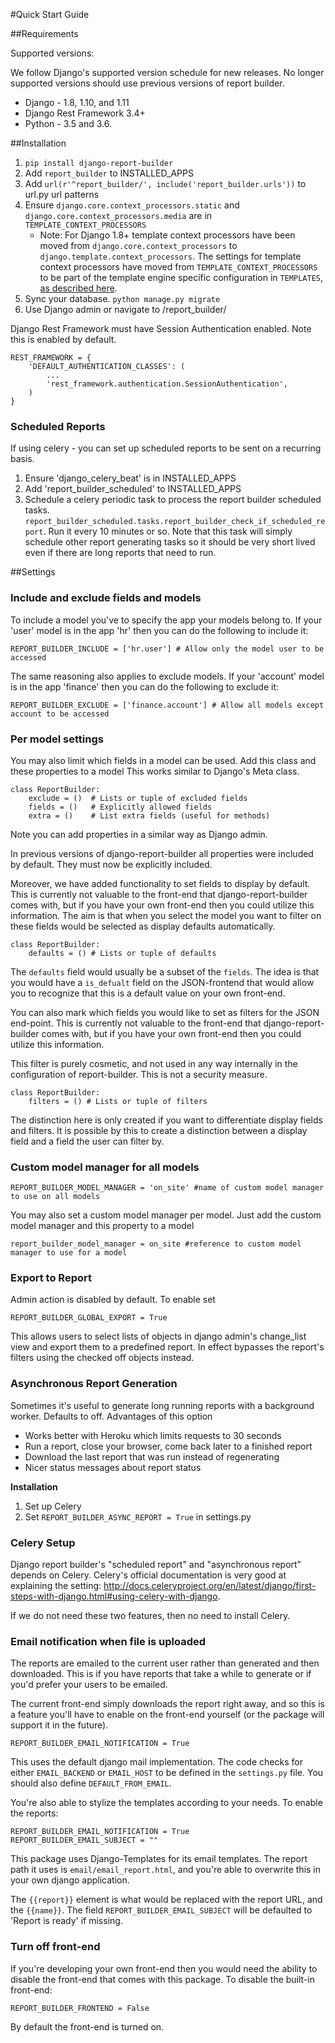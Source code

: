 #Quick Start Guide

##Requirements

Supported versions:

We follow Django's supported version schedule for new releases. No longer supported versions should use previous versions of report builder.

- Django -  1.8, 1.10, and 1.11
- Django Rest Framework 3.4+ 
- Python - 3.5 and 3.6.

##Installation

1. `pip install django-report-builder`
2. Add `report_builder` to INSTALLED_APPS
3. Add `url(r'^report_builder/', include('report_builder.urls'))` to url.py url patterns
4. Ensure `django.core.context_processors.static` and `django.core.context_processors.media` are in `TEMPLATE_CONTEXT_PROCESSORS`
    * Note: For Django 1.8+ template context processors have been moved from `django.core.context_processors` to
      `django.template.context_processors`. The settings for template context processors have moved from
      `TEMPLATE_CONTEXT_PROCESSORS` to be part of the template engine specific configuration in `TEMPLATES`,
      [as described here](https://docs.djangoproject.com/en/1.8/ref/templates/upgrading/#the-templates-settings).
5. Sync your database. `python manage.py migrate`
6. Use Django admin or navigate to /report_builder/
 
Django Rest Framework must have Session Authentication enabled. Note this is enabled by default.

```
REST_FRAMEWORK = {
    'DEFAULT_AUTHENTICATION_CLASSES': (
        ...
        'rest_framework.authentication.SessionAuthentication',
    )
}
```

### Scheduled Reports

If using celery - you can set up scheduled reports to be sent on a recurring basis.

1. Ensure 'django_celery_beat' is in INSTALLED_APPS
2. Add 'report_builder_scheduled' to INSTALLED_APPS
3. Schedule a celery periodic task to process the report builder scheduled tasks. `report_builder_scheduled.tasks.report_builder_check_if_scheduled_report`. Run it every 10 minutes or so. Note that this task will simply schedule other report generating tasks so it should be very short lived even if there are long reports that need to run.

##Settings

### Include and exclude fields and models

To include a model you've to specify the app your models belong to. If your 'user' model is in the app 'hr' then you can do the following to include it:

    REPORT_BUILDER_INCLUDE = ['hr.user'] # Allow only the model user to be accessed

The same reasoning also applies to exclude models. If your 'account' model is in the app 'finance' then you can do the following to exclude it:

    REPORT_BUILDER_EXCLUDE = ['finance.account'] # Allow all models except account to be accessed

### Per model settings

You may also limit which fields in a model can be used. Add this class and these properties to a model
This works similar to Django's Meta class.

    class ReportBuilder:
        exclude = ()  # Lists or tuple of excluded fields
        fields = ()   # Explicitly allowed fields
        extra = ()    # List extra fields (useful for methods)

Note you can add properties in a similar way as Django admin.

In previous versions of django-report-builder all properties were included by default.
They must now be explicitly included.

Moreover, we have added functionality to set fields to display by default. This is currently not valuable to the front-end that django-report-builder comes with, but if you have your own front-end then you could utilize this information. The aim is that when you select the model you want to filter on these fields would be selected as display defaults automatically.

    class ReportBuilder:
        defaults = () # Lists or tuple of defaults

The `defaults` field would usually be a subset of the `fields`. The idea is that you would have a `is_defualt` field on the JSON-frontend that would allow you to recognize that this is a default value on your own front-end.

You can also mark which fields you would like to set as filters for the JSON end-point. This is currently not valuable to the front-end that django-report-builder comes with, but if you have your own front-end then you could utilize this information.

This filter is purely cosmetic, and not used in any way internally in the configuration of report-builder. This is not a security measure.

    class ReportBuilder:
        filters = () # Lists or tuple of filters

The distinction here is only created if you want to differentiate display fields and filters. It is possible by this to create a distinction between a display field and a field the user can filter by.

### Custom model manager for all models

    REPORT_BUILDER_MODEL_MANAGER = 'on_site' #name of custom model manager to use on all models

You may also set a custom model manager per model. Just add the custom model manager and this property to a model

    report_builder_model_manager = on_site #reference to custom model manager to use for a model

### Export to Report

Admin action is disabled by default. To enable set
    
    REPORT_BUILDER_GLOBAL_EXPORT = True

This allows users to select lists of objects in django admin's change_list view and export them to a predefined report.
In effect bypasses the report's filters using the checked off objects instead.

### Asynchronous Report Generation

Sometimes it's useful to generate long running reports with a background worker. Defaults to off.
Advantages of this option

- Works better with Heroku which limits requests to 30 seconds
- Run a report, close your browser, come back later to a finished report
- Download the last report that was run instead of regenerating
- Nicer status messages about report status


**Installation**

1. Set up Celery
2. Set `REPORT_BUILDER_ASYNC_REPORT = True` in settings.py

### Celery Setup 
Django report builder's "scheduled report" and "asynchronous report" depends on Celery. Celery's official documentation is very good at explaining the setting: http://docs.celeryproject.org/en/latest/django/first-steps-with-django.html#using-celery-with-django.

If we do not need these two features, then no need to install Celery.

### Email notification when file is uploaded

The reports are emailed to the current user rather than generated and then downloaded. This is if you have reports that take a while to generate or if you'd prefer your users to be emailed.

The current front-end simply downloads the report right away, and so this is a feature you'll have to enable on the front-end yourself (or the package will support it in the future).

    REPORT_BUILDER_EMAIL_NOTIFICATION = True

This uses the default django mail implementation. The code checks for either `EMAIL_BACKEND` or `EMAIL_HOST` to be defined in the `settings.py` file. You should also define `DEFAULT_FROM_EMAIL`.

You're also able to stylize the templates according to your needs. To enable the reports:

    REPORT_BUILDER_EMAIL_NOTIFICATION = True
    REPORT_BUILDER_EMAIL_SUBJECT = ""

This package uses Django-Templates for its email templates. The report path it uses is `email/email_report.html`, and you're able to overwrite this in your own django application.

The `{{report}}` element is what would be replaced with the report URL, and the `{{name}}`. The field `REPORT_BUILDER_EMAIL_SUBJECT` will be defaulted to 'Report is ready' if missing.

### Turn off front-end

If you're developing your own front-end then you would need the ability to disable the front-end that comes with this package. To disable the built-in front-end:

    REPORT_BUILDER_FRONTEND = False

By default the front-end is turned on.
